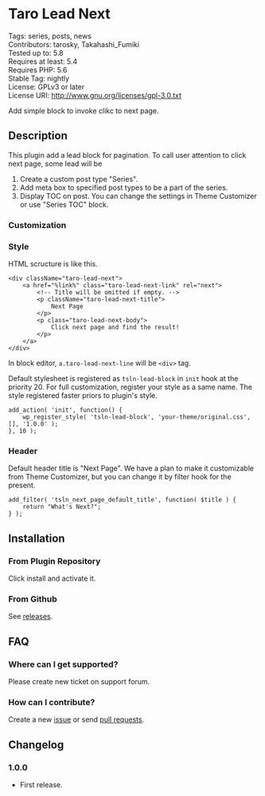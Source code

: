 # Taro Lead Next

Tags: series, posts, news  
Contributors: tarosky, Takahashi_Fumiki  
Tested up to: 5.8  
Requires at least: 5.4  
Requires PHP: 5.6  
Stable Tag: nightly  
License: GPLv3 or later  
License URI: http://www.gnu.org/licenses/gpl-3.0.txt

Add simple block to invoke clikc to next page.

## Description

This plugin add a lead block for pagination. To call user attention to click next page, some lead will be 

1. Create a custom post type "Series".
2. Add meta box to specified post types to be a part of the series.
3. Display TOC on post. You can change the settings in Theme Customizer or use "Series TOC" block.

### Customization

### Style

HTML scructure is like this.

```
<div className="taro-lead-next">
	<a href="%link%" class="taro-lead-next-link" rel="next">
		<!-- Title will be omitted if empty. -->
		<p className="taro-lead-next-title">
			Next Page
		</p>
		<p class="taro-lead-next-body">
			Click next page and find the result!
		</p>
	</a>
</div>
```

In block editor, `a.taro-lead-next-line` will be `<div>` tag.

Default stylesheet is registered as `tsln-lead-block` in `init` hook at the priority 20.
For full customization, register your style as a same name. The style registered faster priors to plugin's style.

```
add_action( 'init', function() {
	wp_register_style( 'tsln-lead-block', 'your-theme/original.css', [], '1.0.0' );
}, 10 );
```

### Header

Default header title is "Next Page". We have a plan to make it customizable from Theme Customizer, but you can change it by filter hook for the present.

```
add_filter( 'tsln_next_page_default_title', function( $title ) {
	return "What's Next?";
} );
```

## Installation

### From Plugin Repository

Click install and activate it.

### From Github

See [releases](https://github.com/tarosky/taro-lead-next/releases).

## FAQ

### Where can I get supported?

Please create new ticket on support forum.

### How can I contribute?

Create a new [issue](https://github.com/tarosky/taro-lead-next/issues) or send [pull requests](https://github.com/tarosky/taro-lead-next/pulls).

## Changelog

### 1.0.0

* First release.
